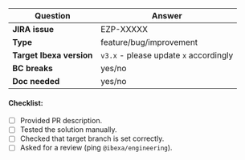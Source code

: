 | Question                                  | Answer
| ---------------------------------------- | ------------------
| **JIRA issue**                          | EZP-XXXXX
| **Type**                                   | feature/bug/improvement
| **Target Ibexa version** | `v3.x` - please update `x` accordingly
| **BC breaks**                          | yes/no
| **Doc needed**                       | yes/no

<!-- Replace this comment with Pull Request description -->

#### Checklist:
- [ ] Provided PR description.
- [ ] Tested the solution manually.
- [ ] Checked that target branch is set correctly.
- [ ] Asked for a review (ping `@ibexa/engineering`).
